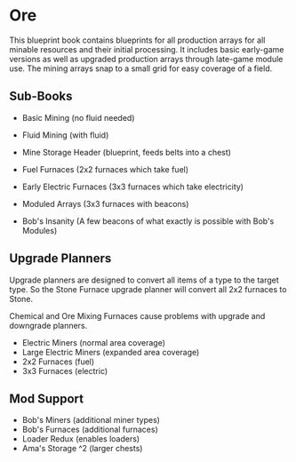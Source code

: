 # Ore

This blueprint book contains blueprints for all production arrays for all minable resources and their initial processing. It includes basic early-game versions as well as upgraded production arrays through late-game module use. The mining arrays snap to a small grid for easy coverage of a field.

## Sub-Books

* Basic Mining (no fluid needed)
* Fluid Mining (with fluid)
* Mine Storage Header (blueprint, feeds belts into a chest)

* Fuel Furnaces (2x2 furnaces which take fuel)
* Early Electric Furnaces (3x3 furnaces which take electricity)
* Moduled Arrays (3x3 furnaces with beacons)
* Bob's Insanity (A few beacons of what exactly is possible with Bob's Modules)

## Upgrade Planners

Upgrade planners are designed to convert all items of a type to the target type. So the Stone Furnace upgrade planner will convert all 2x2 furnaces to Stone.

Chemical and Ore Mixing Furnaces cause problems with upgrade and downgrade planners.

* Electric Miners (normal area coverage)
* Large Electric Miners (expanded area coverage)
* 2x2 Furnaces (fuel)
* 3x3 Furnaces (electric)

## Mod Support

* Bob's Miners     (additional miner types)
* Bob's Furnaces   (additional furnaces)
* Loader Redux     (enables loaders)
* Ama's Storage ^2 (larger chests)
